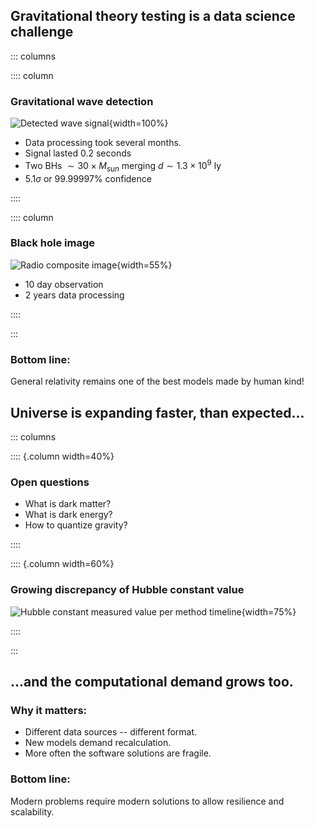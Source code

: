 ## Gravitational theory testing is a data science challenge

::: columns

:::: column

### Gravitational wave detection

![Detected wave signal](data/images/gravitatioanl-wave-detection.png){width=100%}

- Data processing took several months.
- Signal lasted $0.2$ seconds
- Two BHs $\sim 30 \times M_{sun}$ merging $d \sim 1.3\times10^9$ ly
- $5.1 \sigma$ or $99.99997\%$ confidence

::::

:::: column

### Black hole image

![Radio composite image](data/images/blackhole-image.png){width=55%}

- $10$ day observation
- $2$ years data processing

::::

:::

### Bottom line:

General relativity remains one of the best models made by human kind!

## Universe is expanding faster, than expected...

::: columns

:::: {.column width=40%}

### Open questions

- What is dark matter?
- What is dark energy?
- How to quantize gravity?

::::

:::: {.column width=60%}

### Growing discrepancy of Hubble constant value

![Hubble constant measured value per method timeline](data/images/cosmology-crisis.png){width=75%}

::::

:::

## ...and the computational demand grows too.

### Why it matters:

- Different data sources -- different format.
- New models demand recalculation.
- More often the software solutions are fragile.

### Bottom line:

Modern problems require modern solutions to allow resilience and scalability.
